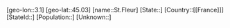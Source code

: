 ﻿---
location: [45.03,3.1]
mapzoom: [7,12] 
mapmarker: city 
type: City
tags:
- geo/City


SpocWebEntityId: 34452
isDeleted: false
confidential: public

---
[geo-lon::3.1]
[geo-lat::45.03]
[name::St.Fleur]
[State::]
[Country::[[France]]]
[StateId::]
[Population::]
[Unknown::]

